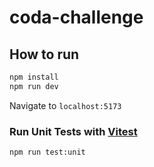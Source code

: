 # coda-challenge


## How to run

```sh
npm install
npm run dev
```
Navigate to `localhost:5173`

### Run Unit Tests with [Vitest](https://vitest.dev/)

```sh
npm run test:unit
```
